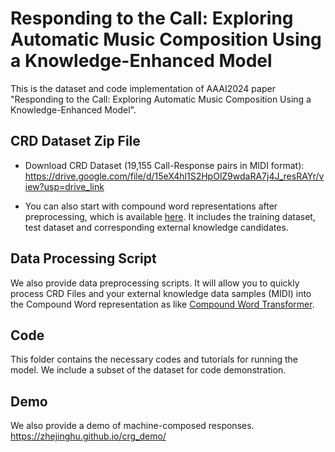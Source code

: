 # Responding to the Call: Exploring Automatic Music Composition Using a Knowledge-Enhanced Model
This is the dataset and code implementation of AAAI2024 paper "Responding to the Call: Exploring Automatic Music Composition Using a Knowledge-Enhanced Model".

## CRD Dataset Zip File
* Download CRD Dataset (19,155 Call-Response pairs in MIDI format): https://drive.google.com/file/d/15eX4hl1S2HpOlZ9wdaRA7j4J_resRAYr/view?usp=drive_link

* You can also start with compound word representations after preprocessing, which is available [here](https://drive.google.com/file/d/1P-dc8iYHuQITY1JTrBUEA3jUgIX1BYS-/view?usp=drive_link). It includes the training dataset, test dataset and corresponding external knowledge candidates. 

## Data Processing Script
We also provide data preprocessing scripts. It will allow you to quickly process CRD Files and your external knowledge data samples (MIDI) into the Compound Word representation as like [Compound Word Transformer](https://github.com/YatingMusic/compound-word-transformer).

## Code
This folder contains the necessary codes and tutorials for running the model. We include a subset of the dataset for code demonstration. 

## Demo
We also provide a demo of machine-composed responses.
https://zhejinghu.github.io/crg_demo/


